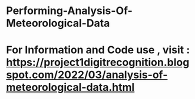 # Performing-Analysis-Of-Meteorological-Data
# For Information and Code use , visit : https://project1digitrecognition.blogspot.com/2022/03/analysis-of-meteorological-data.html
